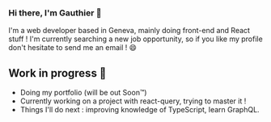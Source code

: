 ### Hi there, I'm Gauthier 👋

I'm a web developer based in Geneva, mainly doing front-end and React stuff !
I'm currently searching a new job opportunity, so if you like my profile don't hesitate to send me an email ! 😄

## Work in progress 🌱

- Doing my portfolio (will be out Soon™)
- Currently working on a project with react-query, trying to master it !
- Things I'll do next : improving knowledge of TypeScript, learn GraphQL.


<!--
**GauthierBosson/GauthierBosson** is a ✨ _special_ ✨ repository because its `README.md` (this file) appears on your GitHub profile.

Here are some ideas to get you started:

- 🔭 I’m currently working on ...
- 🌱 I’m currently learning ...
- 👯 I’m looking to collaborate on ...
- 🤔 I’m looking for help with ...
- 💬 Ask me about ...
- 📫 How to reach me: ...
- 😄 Pronouns: ...
- ⚡ Fun fact: ...
-->
